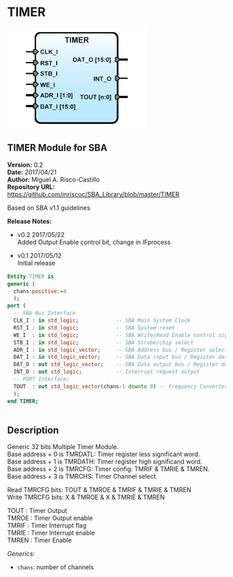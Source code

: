 TIMER
=====
![](image.png)   

TIMER Module for SBA
--------------------

**Version:** 0.2  
**Date:** 2017/04/21  
**Author:** Miguel A. Risco-Castillo  
**Repository URL:** <https://github.com/mriscoc/SBA_Library/blob/master/TIMER>  

Based on SBA v1.1 guidelines

**Release Notes:**

- v0.2 2017/05/22  
  Added Output Enable control bit, change in IFprocess  

- v0.1 2017/05/12  
  Initial release  


```vhdl
Entity TIMER is
generic (
  chans:positive:=4
  );
port (
  -- SBA Bus Interface
  CLK_I : in std_logic;            -- SBA Main System Clock
  RST_I : in std_logic;            -- SBA System reset
  WE_I  : in std_logic;            -- SBA Write/Read Enable control signal
  STB_I : in std_logic;            -- SBA Strobe/chip select
  ADR_I : in std_logic_vector;     -- SBA Address bus / Register select
  DAT_I : in std_logic_vector;     -- SBA Data input bus / Register data
  DAT_O : out std_logic_vector;    -- SBA Data output bus / Register data
  INT_O	: out std_logic;           -- Interrupt request output
  -- PORT Interface;
  TOUT  : out std_logic_vector(chans-1 downto 0) -- Frequency Converter Input Channels
  );
end TIMER; 
           
```

Description
-----------
Generic 32 bits Multiple Timer Module.  
Base address + 0 is TMRDATL: Timer register less significant word.  
Base address + 1 is TMRDATH: Timer register high significand word.  
Base address + 2 is TMRCFG: Timer config: TMRIF & TMRIE & TMREN.  
Base address + 3 is TMRCHS: Timer Channel select.  
  
Read TMRCFG bits: TOUT & TMROE & TMRIF & TMRIE & TMREN  
Write TMRCFG bits: X & TMROE & X & TMRIE & TMREN  
  
TOUT : Timer Output  
TMROE : Timer Output enable  
TMRIF : Timer Interrupt flag  
TMRIE : Timer Interrupt enable  
TMREN : Timer Enable  

*Generics:*
- `chans`: number of channels 

